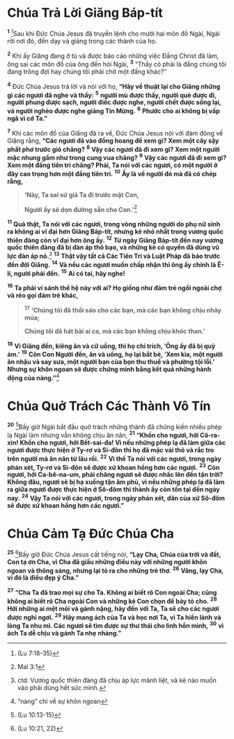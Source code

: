 # Chúa Trả Lời Giăng Báp-tít
<sup><b>1</b></sup> [^1@-9c6a4f15-a128-434a-ba71-f7063685a085]Sau khi Ðức Chúa Jesus đã truyền lệnh cho mười hai môn đồ Ngài, Ngài rời nơi đó, đến dạy và giảng trong các thành của họ.

<sup><b>2</b></sup> Khi ấy Giăng đang ở tù và được báo cáo những việc Ðấng Christ đã làm, ông sai các môn đồ của ông đến hỏi Ngài, <sup><b>3</b></sup> “Thầy có phải là đấng chúng tôi đang trông đợi hay chúng tôi phải chờ một đấng khác?”

<sup><b>4</b></sup> Ðức Chúa Jesus trả lời và nói với họ, **“Hãy về thuật lại cho Giăng những gì các ngươi đã nghe và thấy:** <sup><b>5</b></sup> **người mù được thấy, người què được đi, người phung được sạch, người điếc được nghe, người chết được sống lại, và người nghèo được nghe giảng Tin Mừng.** <sup><b>6</b></sup> **Phước cho ai không bị vấp ngã vì cớ Ta.”**

<sup><b>7</b></sup> Khi các môn đồ của Giăng đã ra về, Ðức Chúa Jesus nói với đám đông về Giăng rằng, **“Các ngươi đã vào đồng hoang để xem gì? Xem một cây sậy phất phơ trước gió chăng?** <sup><b>8</b></sup> **Vậy các ngươi đã đi xem gì? Xem một người mặc nhung gấm như trong cung vua chăng?** <sup><b>9</b></sup> **Vậy các ngươi đã đi xem gì? Xem một đấng tiên tri chăng? Phải, Ta nói với các ngươi, có một người ở đây cao trọng hơn một đấng tiên tri.** <sup><b>10</b></sup> **Ấy là về người đó mà đã có chép rằng,**

> **‘Này, Ta sai sứ giả Ta đi trước mặt Con,**
> 
> **Người ấy sẽ dọn đường sẵn cho Con.’**[^2@-9c6a4f15-a128-434a-ba71-f7063685a085]

<sup><b>11</b></sup> **Quả thật, Ta nói với các ngươi, trong vòng những người do phụ nữ sinh ra không ai vĩ đại hơn Giăng Báp-tít, nhưng kẻ nhỏ nhất trong vương quốc thiên đàng còn vĩ đại hơn ông ấy.** <sup><b>12</b></sup> **Từ ngày Giăng Báp-tít đến nay vương quốc thiên đàng đã bị đàn áp thô bạo, và những kẻ có quyền đã dùng vũ lực đàn áp nó.**[^1-9c6a4f15-a128-434a-ba71-f7063685a085] <sup><b>13</b></sup> **Thật vậy tất cả Các Tiên Tri và Luật Pháp đã báo trước đến đời Giăng.** <sup><b>14</b></sup> **Và nếu các ngươi muốn chấp nhận thì ông ấy chính là Ê-li, người phải đến.** <sup><b>15</b></sup> **Ai có tai, hãy nghe!**

<sup><b>16</b></sup> **Ta phải ví sánh thế hệ này với ai? Họ giống như đám trẻ ngồi ngoài chợ và réo gọi đám trẻ khác,**

> <sup><b>17</b></sup> **‘Chúng tôi đã thổi sáo cho các bạn, mà các bạn không chịu nhảy múa;**
> 
> **Chúng tôi đã hát bài ai ca, mà các bạn không chịu khóc than.’**

<sup><b>18</b></sup> **Vì Giăng đến, kiêng ăn và cữ uống, thì họ chỉ trích, ‘Ông ấy đã bị quỷ ám.’** <sup><b>19</b></sup> **Còn Con Người đến, ăn và uống, họ lại bắt bẻ, ‘Xem kìa, một người ăn nhậu và say sưa, một người bạn của bọn thu thuế và phường tội lỗi.’ Nhưng sự khôn ngoan sẽ được chứng minh bằng kết quả những hành động của nàng.”**[^2-9c6a4f15-a128-434a-ba71-f7063685a085]

# Chúa Quở Trách Các Thành Vô Tín
<sup><b>20</b></sup> [^3@-9c6a4f15-a128-434a-ba71-f7063685a085]Bấy giờ Ngài bắt đầu quở trách những thành đã chứng kiến nhiều phép lạ Ngài làm nhưng vẫn không chịu ăn năn, <sup><b>21</b></sup> **“Khốn cho ngươi, hỡi Cô-ra-xin! Khốn cho ngươi, hỡi Bết-sai-đa! Vì nếu những phép lạ đã làm giữa các ngươi được thực hiện ở Ty-rơ và Si-đôn thì họ đã mặc vải thô và rắc tro trên người mà ăn năn từ lâu rồi.** <sup><b>22</b></sup> **Vì thế Ta nói với các ngươi, trong ngày phán xét, Ty-rơ và Si-đôn sẽ được xử khoan hồng hơn các ngươi.** <sup><b>23</b></sup> **Còn ngươi, hỡi Ca-bê-na-um, phải chăng ngươi sẽ được nhấc lên đến tận trời? Không đâu, ngươi sẽ bị hạ xuống tận âm phủ, vì nếu những phép lạ đã làm ra giữa ngươi được thực hiện ở Sô-đôm thì thành ấy còn tồn tại đến ngày nay.** <sup><b>24</b></sup> **Vậy Ta nói với các ngươi, trong ngày phán xét, dân của xứ Sô-đôm sẽ được xử khoan hồng hơn các ngươi.”**

# Chúa Cảm Tạ Ðức Chúa Cha
<sup><b>25</b></sup> [^4@-9c6a4f15-a128-434a-ba71-f7063685a085]Bấy giờ Ðức Chúa Jesus cất tiếng nói, **“Lạy Cha, Chúa của trời và đất, Con tạ ơn Cha, vì Cha đã giấu những điều này với những người khôn ngoan và thông sáng, nhưng lại tỏ ra cho những trẻ thơ.** <sup><b>26</b></sup> **Vâng, lạy Cha, vì đó là điều đẹp ý Cha.”**

<sup><b>27</b></sup> **“Cha Ta đã trao mọi sự cho Ta. Không ai biết rõ Con ngoài Cha; cũng không ai biết rõ Cha ngoài Con và những kẻ Con chọn để bày tỏ cho.** <sup><b>28</b></sup> **Hỡi những ai mệt mỏi và gánh nặng, hãy đến với Ta, Ta sẽ cho các ngươi được nghỉ ngơi.** <sup><b>29</b></sup> **Hãy mang ách của Ta và học nơi Ta, vì Ta hiền lành và lòng Ta nhu mì. Các ngươi sẽ tìm được sự thư thái cho linh hồn mình,** <sup><b>30</b></sup> **vì ách Ta dễ chịu và gánh Ta nhẹ nhàng.”**

[^1-9c6a4f15-a128-434a-ba71-f7063685a085]: ctd: Vương quốc thiên đàng đã chịu áp lực mãnh liệt, và kẻ nào muốn vào phải dùng hết sức mình.
[^2-9c6a4f15-a128-434a-ba71-f7063685a085]: “nàng” chỉ về sự khôn ngoan
[^1@-9c6a4f15-a128-434a-ba71-f7063685a085]: (Lu 7:18-35)
[^2@-9c6a4f15-a128-434a-ba71-f7063685a085]: Mal 3:1
[^3@-9c6a4f15-a128-434a-ba71-f7063685a085]: (Lu 10:13-15)
[^4@-9c6a4f15-a128-434a-ba71-f7063685a085]: (Lu 10:21, 22)